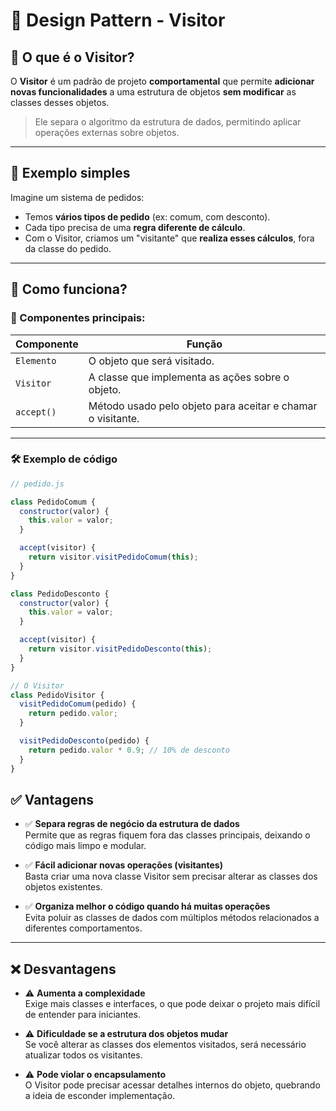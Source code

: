 # 🧭 Design Pattern - Visitor

## 📌 O que é o Visitor?

O **Visitor** é um padrão de projeto **comportamental** que permite **adicionar novas funcionalidades** a uma estrutura de objetos **sem modificar** as classes desses objetos.

> Ele separa o algoritmo da estrutura de dados, permitindo aplicar operações externas sobre objetos.

---

## 🎯 Exemplo simples

Imagine um sistema de pedidos:
- Temos **vários tipos de pedido** (ex: comum, com desconto).
- Cada tipo precisa de uma **regra diferente de cálculo**.
- Com o Visitor, criamos um "visitante" que **realiza esses cálculos**, fora da classe do pedido.

---

## 🧠 Como funciona?

### 🧩 Componentes principais:

| Componente     | Função                                                                 |
|----------------|------------------------------------------------------------------------|
| `Elemento`     | O objeto que será visitado.                                             |
| `Visitor`      | A classe que implementa as ações sobre o objeto.                       |
| `accept()`     | Método usado pelo objeto para aceitar e chamar o visitante.            |

---

### 🛠️ Exemplo de código

```js
// pedido.js

class PedidoComum {
  constructor(valor) {
    this.valor = valor;
  }

  accept(visitor) {
    return visitor.visitPedidoComum(this);
  }
}

class PedidoDesconto {
  constructor(valor) {
    this.valor = valor;
  }

  accept(visitor) {
    return visitor.visitPedidoDesconto(this);
  }
}

// O Visitor
class PedidoVisitor {
  visitPedidoComum(pedido) {
    return pedido.valor;
  }

  visitPedidoDesconto(pedido) {
    return pedido.valor * 0.9; // 10% de desconto
  }
}
```
## ✅ Vantagens

- ✅ **Separa regras de negócio da estrutura de dados**  
  Permite que as regras fiquem fora das classes principais, deixando o código mais limpo e modular.

- ✅ **Fácil adicionar novas operações (visitantes)**  
  Basta criar uma nova classe Visitor sem precisar alterar as classes dos objetos existentes.

- ✅ **Organiza melhor o código quando há muitas operações**  
  Evita poluir as classes de dados com múltiplos métodos relacionados a diferentes comportamentos.

---

## ❌ Desvantagens

- ⚠️ **Aumenta a complexidade**  
  Exige mais classes e interfaces, o que pode deixar o projeto mais difícil de entender para iniciantes.

- ⚠️ **Dificuldade se a estrutura dos objetos mudar**  
  Se você alterar as classes dos elementos visitados, será necessário atualizar todos os visitantes.

- ⚠️ **Pode violar o encapsulamento**  
  O Visitor pode precisar acessar detalhes internos do objeto, quebrando a ideia de esconder implementação.
